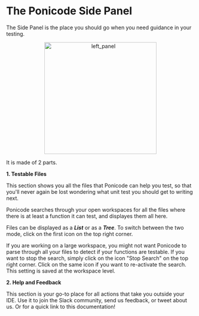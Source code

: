 # The Ponicode Side Panel

The Side Panel is the place you should go when you need guidance in your testing.

<p align="center">
    <img src="ut_extension/side_panel/images/left_panel.png" alt="left_panel" width="300"/>
</p>


It is made of 2 parts.

**1.  Testable Files**

This section shows you all the files that Ponicode can help you test, so that you'll never again be lost wondering what unit test you should get to writing next.

Ponicode searches through your open workspaces for all the files where there is at least a function it can test, and displayes them all here. 

Files can be displayed as a ***List*** or as a ***Tree***. To switch between the two mode, click on the first icon on the top right corner.

If you are working on a large workspace, you might not want Ponicode to parse through all your files to detect if your functions are testable. If you want to stop the search, simply click on the icon "Stop Search" on the top right corner. Click on the same icon if you want to re-activate the search. This setting is saved at the workspace level.

**2.  Help and Feedback**

This section is your go-to place for all actions that take you outside your IDE. Use it to join the Slack community, send us feedback, or tweet about us. Or for a quick link to this documentation! 

